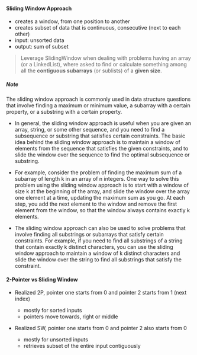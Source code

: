 #### Sliding Window Approach
- creates a window, from one position to another
- creates subset of data that is continuous, consecutive (next to each other)
- input: unsorted data
- output: sum of subset

> Leverage SlidingWindow when dealing with problems having an array (or a LinkedList), where asked to find or calculate something among all the **contiguous subarrays** (or sublists) of a **given size**.


##### Note
The sliding window approach is commonly used in data structure questions that involve finding a maximum or minimum value, a subarray with a certain property, or a substring with a certain property.

- In general, the sliding window approach is useful when you are given an array, string, or some other sequence, and you need to find a subsequence or substring that satisfies certain constraints. The basic idea behind the sliding window approach is to maintain a window of elements from the sequence that satisfies the given constraints, and to slide the window over the sequence to find the optimal subsequence or substring.

- For example, consider the problem of finding the maximum sum of a subarray of length k in an array of n integers. One way to solve this problem using the sliding window approach is to start with a window of size k at the beginning of the array, and slide the window over the array one element at a time, updating the maximum sum as you go. At each step, you add the next element to the window and remove the first element from the window, so that the window always contains exactly k elements.

- The sliding window approach can also be used to solve problems that involve finding all substrings or subarrays that satisfy certain constraints. For example, if you need to find all substrings of a string that contain exactly k distinct characters, you can use the sliding window approach to maintain a window of k distinct characters and slide the window over the string to find all substrings that satisfy the constraint.


#### 2-Pointer vs Sliding Window
- Realized 2P, pointer one starts from 0 and pointer 2 starts from 1 (next index)
    - mostly for sorted inputs
    - pointers move towards, right or middle

- Realized SW, pointer one starts from 0 and pointer 2 also starts from 0
    - mostly for unsorted inputs
    - retrieves subset of the entire input contiguously